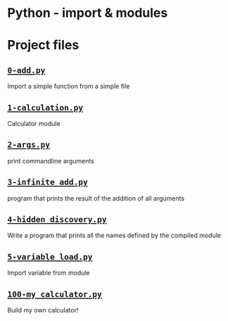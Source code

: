 # Python - import & modules

# Project files


## [`0-add.py`](0-add.py)
Import a simple function from a simple file

## [`1-calculation.py`](1-calculation.py)
Calculator module

## [`2-args.py`](2-args.py)
print commandline arguments

## [`3-infinite_add.py`](3-infinite_add.py)
program that prints the result of the addition of all arguments

## [`4-hidden_discovery.py`](4-hidden_discovery.py)
Write a program that prints all the names defined by the compiled module

## [`5-variable_load.py`](5-variable_load.py)
Import variable from module

## [`100-my_calculator.py`](100-my_calculator.py)
Build my own calculator!
